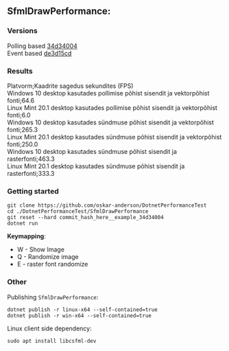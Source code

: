 



## SfmlDrawPerformance:

### Versions
Polling based [34d34004](https://github.com/oskar-anderson/DotnetPerformanceTest/tree/34d34004)  
Event based [de3d15cd](https://github.com/oskar-anderson/DotnetPerformanceTest/tree/de3d15cd)

### Results
Platvorm;Kaadrite sagedus sekundites (FPS)  
Windows 10 desktop  kasutades pollimise põhist sisendit ja vektorpõhist fonti;64.6  
Linux Mint 20.1 desktop kasutades pollimise põhist sisendit ja vektorpõhist fonti;6.0  
Windows 10 desktop kasutades sündmuse põhist sisendit ja vektorpõhist fonti;265.3  
Linux Mint 20.1 desktop kasutades sündmuse põhist sisendit ja vektorpõhist fonti;250.0  
Windows 10 desktop kasutades sündmuse põhist sisendit ja rasterfonti;463.3  
Linux Mint 20.1 desktop kasutades sündmuse põhist sisendit ja rasterfonti;333.3  


### Getting started
```
git clone https://github.com/oskar-anderson/DotnetPerformanceTest
cd ./DotnetPerformanceTest/SfmlDrawPerformance
git reset --hard commit_hash_here__example_34d34004
dotnet run
```

__Keymapping__:  
* W - Show Image  
* Q - Randomize image  
* E - raster font randomize  


### Other
Publishing `SfmlDrawPerformance`:
```
dotnet publish -r linux-x64 --self-contained=true
dotnet publish -r win-x64 --self-contained=true
```

Linux client side dependency:
```
sudo apt install libcsfml-dev
```

